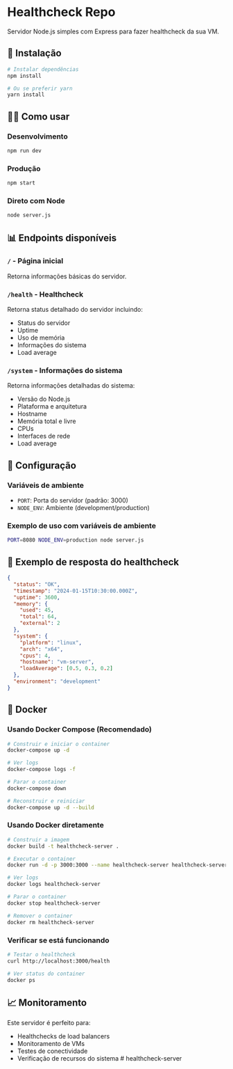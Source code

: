 # Healthcheck Repo

Servidor Node.js simples com Express para fazer healthcheck da sua VM.

## 🚀 Instalação

```bash
# Instalar dependências
npm install

# Ou se preferir yarn
yarn install
```

## 🏃‍♂️ Como usar

### Desenvolvimento
```bash
npm run dev
```

### Produção
```bash
npm start
```

### Direto com Node
```bash
node server.js
```

## 📊 Endpoints disponíveis

### `/` - Página inicial
Retorna informações básicas do servidor.

### `/health` - Healthcheck
Retorna status detalhado do servidor incluindo:
- Status do servidor
- Uptime
- Uso de memória
- Informações do sistema
- Load average

### `/system` - Informações do sistema
Retorna informações detalhadas do sistema:
- Versão do Node.js
- Plataforma e arquitetura
- Hostname
- Memória total e livre
- CPUs
- Interfaces de rede
- Load average

## 🔧 Configuração

### Variáveis de ambiente
- `PORT`: Porta do servidor (padrão: 3000)
- `NODE_ENV`: Ambiente (development/production)

### Exemplo de uso com variáveis de ambiente
```bash
PORT=8080 NODE_ENV=production node server.js
```

## 📝 Exemplo de resposta do healthcheck

```json
{
  "status": "OK",
  "timestamp": "2024-01-15T10:30:00.000Z",
  "uptime": 3600,
  "memory": {
    "used": 45,
    "total": 64,
    "external": 2
  },
  "system": {
    "platform": "linux",
    "arch": "x64",
    "cpus": 4,
    "hostname": "vm-server",
    "loadAverage": [0.5, 0.3, 0.2]
  },
  "environment": "development"
}
```

## 🐳 Docker

### Usando Docker Compose (Recomendado)

```bash
# Construir e iniciar o container
docker-compose up -d

# Ver logs
docker-compose logs -f

# Parar o container
docker-compose down

# Reconstruir e reiniciar
docker-compose up -d --build
```

### Usando Docker diretamente

```bash
# Construir a imagem
docker build -t healthcheck-server .

# Executar o container
docker run -d -p 3000:3000 --name healthcheck-server healthcheck-server

# Ver logs
docker logs healthcheck-server

# Parar o container
docker stop healthcheck-server

# Remover o container
docker rm healthcheck-server
```

### Verificar se está funcionando

```bash
# Testar o healthcheck
curl http://localhost:3000/health

# Ver status do container
docker ps
```

## 📈 Monitoramento

Este servidor é perfeito para:
- Healthchecks de load balancers
- Monitoramento de VMs
- Testes de conectividade
- Verificação de recursos do sistema #   h e a l t h c h e c k - s e r v e r 
 
 